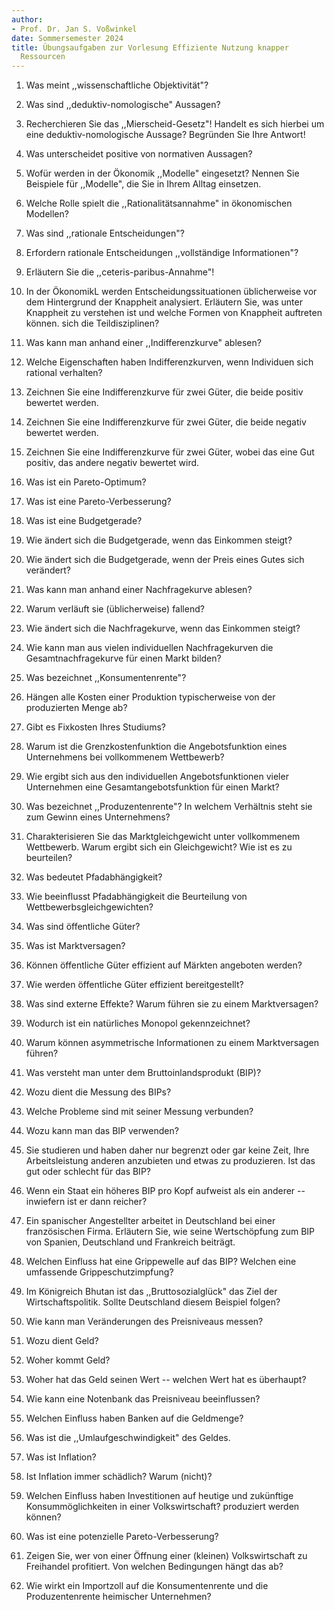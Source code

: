 ```yaml
---
author:
- Prof. Dr. Jan S. Voßwinkel
date: Sommersemester 2024
title: Übungsaufgaben zur Vorlesung Effiziente Nutzung knapper
  Ressourcen
---
```


1.  Was meint ,,wissenschaftliche Objektivität"?

2.  Was sind ,,deduktiv-nomologische" Aussagen?

3.  Recherchieren Sie das ,,Mierscheid-Gesetz"! Handelt es sich hierbei
    um eine deduktiv-nomologische Aussage? Begründen Sie Ihre Antwort!

4.  Was unterscheidet positive von normativen Aussagen?

5.  Wofür werden in der Ökonomik ,,Modelle" eingesetzt? Nennen Sie
    Beispiele für ,,Modelle", die Sie in Ihrem Alltag einsetzen.

6.  Welche Rolle spielt die ,,Rationalitätsannahme" in ökonomischen
    Modellen?

7.  Was sind ,,rationale Entscheidungen"?

8.  Erfordern rationale Entscheidungen ,,vollständige Informationen"?

9.  Erläutern Sie die ,,ceteris-paribus-Annahme"!

10. In der ÖkonomikL werden Entscheidungssituationen üblicherweise vor
    dem Hintergrund der Knappheit analysiert. Erläutern Sie, was unter
    Knappheit zu verstehen ist und welche Formen von Knappheit auftreten
    können. sich die Teildisziplinen?

11. Was kann man anhand einer ,,Indifferenzkurve" ablesen?

12. Welche Eigenschaften haben Indifferenzkurven, wenn Individuen sich
    rational verhalten?

13. Zeichnen Sie eine Indifferenzkurve für zwei Güter, die beide positiv
    bewertet werden.

14. Zeichnen Sie eine Indifferenzkurve für zwei Güter, die beide negativ
    bewertet werden.

15. Zeichnen Sie eine Indifferenzkurve für zwei Güter, wobei das eine
    Gut positiv, das andere negativ bewertet wird.

16. Was ist ein Pareto-Optimum?

17. Was ist eine Pareto-Verbesserung?

18. Was ist eine Budgetgerade?

19. Wie ändert sich die Budgetgerade, wenn das Einkommen steigt?

20. Wie ändert sich die Budgetgerade, wenn der Preis eines Gutes sich
    verändert?

21. Was kann man anhand einer Nachfragekurve ablesen?

22. Warum verläuft sie (üblicherweise) fallend?

23. Wie ändert sich die Nachfragekurve, wenn das Einkommen steigt?

24. Wie kann man aus vielen individuellen Nachfragekurven die
    Gesamtnachfragekurve für einen Markt bilden?

25. Was bezeichnet ,,Konsumentenrente"?

26. Hängen alle Kosten einer Produktion typischerweise von der
    produzierten Menge ab?

27. Gibt es Fixkosten Ihres Studiums?

28. Warum ist die Grenzkostenfunktion die Angebotsfunktion eines
    Unternehmens bei vollkommenem Wettbewerb?

29. Wie ergibt sich aus den individuellen Angebotsfunktionen vieler
    Unternehmen eine Gesamtangebotsfunktion für einen Markt?

30. Was bezeichnet ,,Produzentenrente"? In welchem Verhältnis steht sie
    zum Gewinn eines Unternehmens?

31. Charakterisieren Sie das Marktgleichgewicht unter vollkommenem
    Wettbewerb. Warum ergibt sich ein Gleichgewicht? Wie ist es zu
    beurteilen?

32. Was bedeutet Pfadabhängigkeit?

33. Wie beeinflusst Pfadabhängigkeit die Beurteilung von
    Wettbewerbsgleichgewichten?

34. Was sind öffentliche Güter?

35. Was ist Marktversagen?

36. Können öffentliche Güter effizient auf Märkten angeboten werden?

37. Wie werden öffentliche Güter effizient bereitgestellt?

38. Was sind externe Effekte? Warum führen sie zu einem Marktversagen?

39. Wodurch ist ein natürliches Monopol gekennzeichnet?

40. Warum können asymmetrische Informationen zu einem Marktversagen
    führen?

41. Was versteht man unter dem Bruttoinlandsprodukt (BIP)?

42. Wozu dient die Messung des BIPs?

43. Welche Probleme sind mit seiner Messung verbunden?

44. Wozu kann man das BIP verwenden?

45. Sie studieren und haben daher nur begrenzt oder gar keine Zeit, Ihre
    Arbeitsleistung anderen anzubieten und etwas zu produzieren. Ist das
    gut oder schlecht für das BIP?

46. Wenn ein Staat ein höheres BIP pro Kopf aufweist als ein anderer --
    inwiefern ist er dann reicher?

47. Ein spanischer Angestellter arbeitet in Deutschland bei einer
    französischen Firma. Erläutern Sie, wie seine Wertschöpfung zum BIP
    von Spanien, Deutschland und Frankreich beiträgt.

48. Welchen Einfluss hat eine Grippewelle auf das BIP? Welchen eine
    umfassende Grippeschutzimpfung?

49. Im Königreich Bhutan ist das ,,Bruttosozialglück" das Ziel der
    Wirtschaftspolitik. Sollte Deutschland diesem Beispiel folgen?

50. Wie kann man Veränderungen des Preisniveaus messen?

51. Wozu dient Geld?

52. Woher kommt Geld?

53. Woher hat das Geld seinen Wert -- welchen Wert hat es überhaupt?

54. Wie kann eine Notenbank das Preisniveau beeinflussen?

55. Welchen Einfluss haben Banken auf die Geldmenge?

56. Was ist die ,,Umlaufgeschwindigkeit" des Geldes.

57. Was ist Inflation?

58. Ist Inflation immer schädlich? Warum (nicht)?

59. Welchen Einfluss haben Investitionen auf heutige und zukünftige
    Konsummöglichkeiten in einer Volkswirtschaft? produziert werden
    können?

60. Was ist eine potenzielle Pareto-Verbesserung?

61. Zeigen Sie, wer von einer Öffnung einer (kleinen) Volkswirtschaft zu
    Freihandel profitiert. Von welchen Bedingungen hängt das ab?

62. Wie wirkt ein Importzoll auf die Konsumentenrente und die
    Produzentenrente heimischer Unternehmen?
